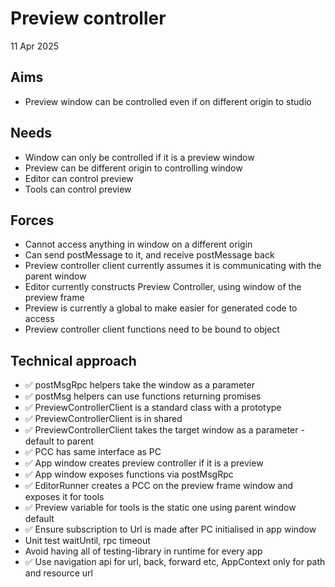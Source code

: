 Preview controller
==================

11 Apr 2025

Aims
----

- Preview window can be controlled even if on different origin to studio

Needs
-----

- Window can only be controlled if it is a preview window
- Preview can be different origin to controlling window
- Editor can control preview
- Tools can control preview

Forces
------

- Cannot access anything in window on a different origin
- Can send postMessage to it, and receive postMessage back
- Preview controller client currently assumes it is communicating with the parent window
- Editor currently constructs Preview Controller, using window of the preview frame
- Preview is currently a global to make easier for generated code to access
- Preview controller client functions need to be bound to object

Technical approach
------------------

- ✅ postMsgRpc helpers take the window as a parameter
- ✅ postMsg helpers can use functions returning promises
- ✅ PreviewControllerClient is a standard class with a prototype
- ✅ PreviewControllerClient is in shared
- ✅ PreviewControllerClient takes the target window as a parameter - default to parent
- ✅ PCC has same interface as PC
- ✅ App window creates preview controller if it is a preview
- ✅ App window exposes functions via postMsgRpc
- ✅ EditorRunner creates a PCC on the preview frame window and exposes it for tools
- ✅ Preview variable for tools is the static one using parent window default
- ✅ Ensure subscription to Url is made after PC initialised in app window
- Unit test waitUntil, rpc timeout
- Avoid having all of testing-library in runtime for every app
- ✅ Use navigation api for url, back, forward etc,  AppContext only for path and resource url 
